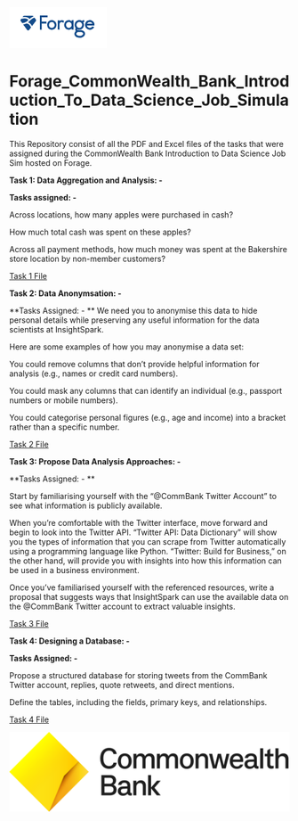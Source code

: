 ![Project Screenshot](https://github.com/VVBhojane/Forage_CommonWealth_Bank_Introduction_To_Data_Science_Job_Simulation/blob/main/Forage.PNG)

# Forage_CommonWealth_Bank_Introduction_To_Data_Science_Job_Simulation

This Repository consist of all the PDF and Excel files of the tasks that were assigned during the CommonWealth Bank Introduction to Data Science Job Sim hosted on Forage.

****Task 1: Data Aggregation and Analysis: -****

**Tasks assigned: -**

Across locations, how many apples were purchased in cash?

How much total cash was spent on these apples?

Across all payment methods, how much money was spent at the Bakershire store location by non-member customers?

[Task 1 File](https://github.com/VVBhojane/Forage_CommonWealth_Bank_Introduction_To_Data_Science_Job_Simulation/blob/main/supermarket_transactions.xlsx)

****Task 2: Data Anonymsation: -****

**Tasks Assigned: - **
We need you to anonymise this data to hide personal details while preserving any useful information for the data scientists at InsightSpark.

Here are some examples of how you may anonymise a data set:

You could remove columns that don’t provide helpful information for analysis (e.g., names or credit card numbers).

You could mask any columns that can identify an individual (e.g., passport numbers or mobile numbers).

You could categorise personal figures (e.g., age and income) into a bracket rather than a specific number.

[Task 2 File](https://github.com/VVBhojane/Forage_CommonWealth_Bank_Introduction_To_Data_Science_Job_Simulation/blob/main/anonymized_mobile_customers.csv)

****Task 3: Propose Data Analysis Approaches: -****

**Tasks Assigned: - **

Start by familiarising yourself with the “@CommBank Twitter Account” to see what information is publicly available.

When you’re comfortable with the Twitter interface, move forward and begin to look into the Twitter API.
 “Twitter API: Data Dictionary” will show you the types of information that you can scrape from Twitter automatically using a programming language like Python.
“Twitter: Build for Business,” on the other hand, will provide you with insights into how this information can be used in a business environment.

Once you’ve familiarised yourself with the referenced resources, write a proposal that suggests ways that InsightSpark can use the available data on the @CommBank Twitter account
to extract valuable insights.

[Task 3 File](https://github.com/VVBhojane/Forage_CommonWealth_Bank_Introduction_To_Data_Science_Job_Simulation/blob/main/Data%20Analysis%20Approaches.pdf)

****Task 4: Designing a Database: -****

**Tasks Assigned: -**

Propose a structured database for storing tweets from the CommBank Twitter account, replies, quote retweets, and direct mentions.

Define the tables, including the fields, primary keys, and relationships.

[Task 4 File](https://github.com/VVBhojane/Forage_CommonWealth_Bank_Introduction_To_Data_Science_Job_Simulation/blob/main/Designing%20a%20Database.pdf)

![Project Screenshot](https://github.com/VVBhojane/Forage_CommonWealth_Bank_Introduction_To_Data_Science_Job_Simulation/blob/main/CommBank%20Logos_Beacon%20Wordmark%20Black.png)
